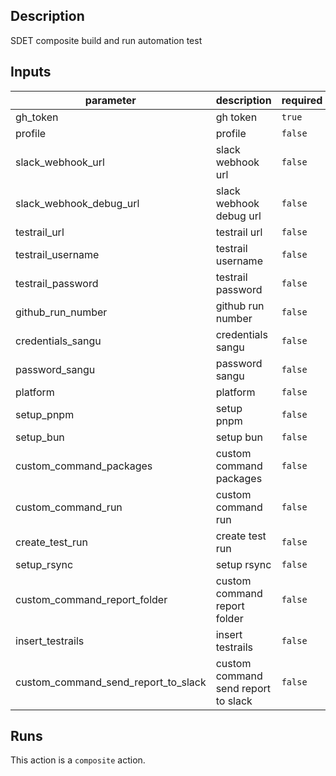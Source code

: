 <!-- action-docs-description -->
## Description

SDET composite build and run automation test
<!-- action-docs-description -->

<!-- action-docs-inputs -->
## Inputs

| parameter | description | required | default |
| --- | --- | --- | --- |
| gh_token | gh token | `true` |  |
| profile | profile | `false` |  |
| slack_webhook_url | slack webhook url | `false` |  |
| slack_webhook_debug_url | slack webhook debug url | `false` |  |
| testrail_url | testrail url | `false` |  |
| testrail_username | testrail username | `false` |  |
| testrail_password | testrail password | `false` |  |
| github_run_number | github run number | `false` |  |
| credentials_sangu | credentials sangu | `false` |  |
| password_sangu | password sangu | `false` |  |
| platform | platform | `false` |  |
| setup_pnpm | setup pnpm | `false` |  |
| setup_bun | setup bun | `false` |  |
| custom_command_packages | custom command packages | `false` |  |
| custom_command_run | custom command run | `false` |  |
| create_test_run | create test run | `false` |  |
| setup_rsync | setup rsync | `false` |  |
| custom_command_report_folder | custom command report folder | `false` |  |
| insert_testrails | insert testrails | `false` |  |
| custom_command_send_report_to_slack | custom command send report to slack | `false` |  |
<!-- action-docs-inputs -->

<!-- action-docs-runs -->
## Runs

This action is a `composite` action.
<!-- action-docs-runs -->
